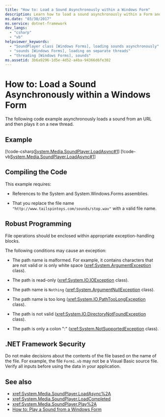 ```yaml
---
title: "How to: Load a Sound Asynchronously within a Windows Form"
description: Learn how to load a sound asynchronously within a Form and also how to play the sound on a new thread.
ms.date: "03/30/2017"
ms.service: dotnet-framework
dev_langs: 
  - "csharp"
  - "vb"
helpviewer_keywords: 
  - "SoundPlayer class [Windows Forms], loading sounds asynchronously"
  - "sounds [Windows Forms], loading on separate threads"
  - "threading [Windows Forms], sounds"
ms.assetid: 3b6a9296-1d5e-4d52-a4ba-94366d6fe302
---
```

# How to: Load a Sound Asynchronously within a Windows Form

The following code example asynchronously loads a sound from an URL and then plays it on a new thread.  
  
## Example  

[!code-csharp[System.Media.SoundPlayer.LoadAsync#1](~/samples/snippets/csharp/VS_Snippets_Winforms/System.Media.SoundPlayer.LoadAsync/CS/Form1.cs#1)]
[!code-vb[System.Media.SoundPlayer.LoadAsync#1](~/samples/snippets/visualbasic/VS_Snippets_Winforms/System.Media.SoundPlayer.LoadAsync/VB/Form1.vb#1)]  
  
## Compiling the Code  

This example requires:  
  
- References to the System and System.Windows.Forms assemblies.  
  
- That you replace the file name `"http://www.tailspintoys.com/sounds/stop.wav"` with a valid file name.  
  
## Robust Programming  

File operations should be enclosed within appropriate exception-handling blocks.  
  
The following conditions may cause an exception:  
  
- The path name is malformed. For example, it contains characters that are not valid or is only white space (<xref:System.ArgumentException> class).  
  
- The path is read-only (<xref:System.IO.IOException> class).  
  
- The path name is `Nothing` (<xref:System.ArgumentNullException> class).  
  
- The path name is too long (<xref:System.IO.PathTooLongException> class).  
  
- The path is not valid (<xref:System.IO.DirectoryNotFoundException> class).  
  
- The path is only a colon ":" (<xref:System.NotSupportedException> class).  
  
## .NET Framework Security  

Do not make decisions about the contents of the file based on the name of the file. For example, the file `Form1.vb` may not be a Visual Basic source file. Verify all inputs before using the data in your application.  
  
## See also

- <xref:System.Media.SoundPlayer.LoadAsync%2A>
- <xref:System.Media.SoundPlayer.LoadCompleted>
- <xref:System.Media.SoundPlayer.Play%2A>
- [How to: Play a Sound from a Windows Form](how-to-play-a-sound-from-a-windows-form.md)
